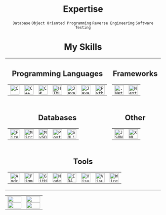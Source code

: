 <!DOCTYPE html>
<html lang="en">
<body>
  <h1 align="center">Expertise</h1>
  <div align="center">
    <code>Database</code>
    <code>Object Oriented Programming</code>
    <code>Reverse Engineering</code>
    <code>Software Testing</code>
  </div>
  <h1 align="center">My Skills</h1>
  <div align="center">
    <table>
      <tr>
        <td align="center" width="1024px">
          <h2 align="center">Programming Languages</h2>
          <div align="center">
            <table>
              <tr>
                <td>
                  <a href="https://www.w3schools.com/c/" target="_blank" rel="noreferrer">
                    <code><img src="https://cdn.jsdelivr.net/gh/devicons/devicon@latest/icons/c/c-original.svg" height="30px" alt="C" title="C"></code>
                  </a>
                </td>
                <td>
                  <a href="https://www.w3schools.com/cpp/" target="_blank" rel="noreferrer">
                    <code><img src="https://cdn.jsdelivr.net/gh/devicons/devicon@latest/icons/cplusplus/cplusplus-original.svg" height="30px" alt="C++" title="C++"></code>
                  </a>
                </td>
                <td>
                  <a href="https://www.w3schools.com/cs/" target="_blank" rel="noreferrer">
                     <code><img src="https://cdn.jsdelivr.net/gh/devicons/devicon@latest/icons/csharp/csharp-original.svg" height="30px" alt="C#" title="C#"></code>
                  </a>
                </td>
                <td>
                  <a href="[https://www.w3schools.com/cs/](https://www.w3schools.com/html/)" target="_blank" rel="noreferrer">
                    <code><img src="https://cdn.jsdelivr.net/gh/devicons/devicon@latest/icons/html5/html5-original.svg" height="30px" alt="HTML5" title="HTML5"></code>
                  </a>
                </td>
                <td>
                  <a href="https://www.java.com/en/" target="_blank" rel="noreferrer">
                    <code><img src="https://cdn.jsdelivr.net/gh/devicons/devicon@latest/icons/java/java-original.svg" height="30px" alt="Java" title="Java"></code>
                  </a>
                </td>
                <td>
                  <a href="https://www.w3schools.com/js/" target="_blank" rel="noreferrer">
                    <code><img src="https://cdn.jsdelivr.net/gh/devicons/devicon@latest/icons/javascript/javascript-original.svg" height="30px" alt="Javascript" title="Javascript"></code>
                  </a>
                </td>
                <td>
                  <a href="https://www.python.org/" target="_blank" rel="noreferrer">
                    <code><img src="https://cdn.jsdelivr.net/gh/devicons/devicon@latest/icons/python/python-original.svg" height="30px" alt="Python" title="Python"></code>
                  </a>
                </td>
              </tr>
            </table>
          </div>
        </td>
        <td align="center" width="1024px" colspan="2">
          <h2 align="center">Frameworks</h2>
          <div align="center">
            <table>
              <tr>
                <td>
                  <a href="https://dotnet.microsoft.com/en-us/" target="_blank" rel="noreferrer">
                    <code><img src="https://cdn.jsdelivr.net/gh/devicons/devicon@latest/icons/dot-net/dot-net-original.svg" height="30px" alt=".Net Framework" title=".Net Framework"></code>
                  </a>
                </td>
                <td>
                  <a href="https://nextjs.org/" target="_blank" rel="noreferrer">
                    <code><img src="https://cdn.jsdelivr.net/gh/devicons/devicon@latest/icons/nextjs/nextjs-original.svg" height="30px" alt="Next.js" title="Next.js"></code>
                  </a>
                </td>
              </tr>
            </table>
          </div>
        </td>
      </tr>
      <tr>
        <td align="center" width="50%">
          <h2 align="center">Databases</h2>
          <div align="center">
            <table>
              <tr>
                <td>
                  <a href="https://firebase.google.com/" target="_blank" rel="noreferrer">
                    <code><img src="https://cdn.jsdelivr.net/gh/devicons/devicon@latest/icons/firebase/firebase-original.svg" height="30px" alt="Firebase" title="Firebase"></code>
                  </a>
                </td>
                <td>
                  <a href="https://www.microsoft.com/en-us/sql-server/" target="_blank" rel="noreferrer">
                    <code><img src="https://cdn.jsdelivr.net/gh/devicons/devicon@latest/icons/microsoftsqlserver/microsoftsqlserver-plain.svg" height="30px" alt="Microsoft SQL Server" title="Microsoft SQL Server"></code>
                  </a>
                </td>
                <td>
                  <a href="https://www.mysql.com/" target="_blank" rel="noreferrer">
                    <code><img src="https://cdn.jsdelivr.net/gh/devicons/devicon@latest/icons/mysql/mysql-original.svg" height="30px" alt="MySQL" title="MySQL"></code>
                  </a>
                </td>
                <td>
                  <a href="https://www.postgresql.org/" target="_blank" rel="noreferrer">
                    <code><img src="https://cdn.jsdelivr.net/gh/devicons/devicon@latest/icons/postgresql/postgresql-original.svg" height="30px" alt="PostgreSQL" title="PostgreSQL"></code>
                  </a>
                </td>
                <td>
                  <a href="https://www.sqlite.org/" target="_blank" rel="noreferrer">
                    <code><img src="https://cdn.jsdelivr.net/gh/devicons/devicon@latest/icons/sqlite/sqlite-original.svg" height="30px" alt="SQLite" title="SQLite"></code>
                  </a>
                </td>
              </tr>
            </table>
          </div>
        </td>
        <td align="center" width="50%">
          <h2 align="center">Other</h2>
          <div align="center">
            <table>
              <tr>
                <td>
                  <a href="https://www.w3schools.com/js/js_json_intro.asp" target="_blank" rel="noreferrer">
                    <code><img src="https://cdn.jsdelivr.net/gh/devicons/devicon@latest/icons/json/json-original.svg" height="30px" alt="JSON" title="JSON"></code>
                  </a>
                </td>
                <td>
                  <a href="https://www.w3schools.com/xml/" target="_blank" rel="noreferrer">
                    <code><img src="https://cdn.jsdelivr.net/gh/devicons/devicon@latest/icons/xml/xml-original.svg" height="30px" alt="XML" title="XML"></code>
                  </a>
                </td>
              </tr>
            </table>
          </div>
        </td>
      </tr>
      <tr>
        <td align="center" width="1024px" colspan="2">
          <h2 align="center">Tools</h2>
          <div align="center">
            <table>
              <tr>
                <td>
                  <a href="https://developer.android.com/" target="_blank" rel="noreferrer">
                    <code><img src="https://cdn.jsdelivr.net/gh/devicons/devicon@latest/icons/androidstudio/androidstudio-original.svg" height="30px" alt="Android Studio" title="Android Studio"></code>
                  </a>
                </td>
                <td>
                  <a href="https://www.w3schools.com/js/js_json_intro.asp" target="_blank" rel="noreferrer">
                    <code><img src="https://cdn.jsdelivr.net/gh/devicons/devicon@latest/icons/figma/figma-original.svg" height="30px" alt="Figma" title="Figma"></code>
                  </a>
                </td>
                <td>
                  <a href="https://github.com/" target="_blank" rel="noreferrer">
                    <code><img src="https://skillicons.dev/icons?i=github" height="30px" alt="GitHub" title="GitHub"></code>
                  </a>
                </td>
                <td>
                  <a href="https://nodejs.org/" target="_blank" rel="noreferrer">
                    <code><img src="https://cdn.jsdelivr.net/gh/devicons/devicon@latest/icons/nodejs/nodejs-original.svg" height="30px" alt="Node.js" title="Node.js"></code>
                  </a>
                </td>
                <td>
                  <a href="https://hex-rays.com/" target="_blank" rel="noreferrer">
                    <code><img src="https://hex-rays.com/favicon/android-icon-192x192.png" height="30px" alt="IDA" title="IDA (Hex-Rays)"></code>
                  </a>
                </td>
                <td>
                  <a href="https://visualstudio.microsoft.com/" target="_blank" rel="noreferrer">
                    <code><img src="https://cdn.jsdelivr.net/gh/devicons/devicon@latest/icons/visualstudio/visualstudio-original.svg" height="30px" alt="Visual Studio" title="Visual Studio"></code>
                  </a>
                </td>
                <td>
                  <a href="https://code.visualstudio.com/" target="_blank" rel="noreferrer">
                    <code><img src="https://cdn.jsdelivr.net/gh/devicons/devicon@latest/icons/vscode/vscode-original.svg" height="30px" alt="Visual Studio Code" title="Visual Studio Code"></code>
                  </a>
                </td>
                <td>
                  <a href="https://www.wireshark.org/" target="_blank" rel="noreferrer">
                    <code><img src="https://raw.githubusercontent.com/boundary/wireshark/refs/heads/master/image/wsicon1024.png" height="30px" alt="Wireshark" title="Wireshark"></code>
                  </a>
                </td>
              </tr>
            </table>
          </div>
        </td>
      </tr>
    </table>
  </div>
  <div align="center">
    <table>
      <tr>
        <td align="center" width="50%">
          <a href="https://github.com/lleq6" target="_blank">
            <img width="100%" src="https://readme-stats-plum-two.vercel.app/api?username=lleq6&show_icons=true&include_all_commits=true&theme=dark&count_private=true&bg_color=202225&border_color=202225&icon_color=B266FF"/>
          </a>
          <a href="https://github.com/lleq6" target="_blank">
            <img width="100%" src="https://readme-stats-plum-two.vercel.app/api/top-langs/?username=lleq6&theme=dark&bg_color=202225&layout=compact&border_color=202225&langs_count=10"/>
          </a>
        </td>
        <td align="center" width="50%">
          <a href="https://github.com/lleq6" target="_blank">
            <img width="100%" src="https://github-contributor-stats.vercel.app/api?username=lleq6&limit=5&theme=dark&bg_color=202225&border_color=202225&hide_border=true&stroke=202225&combine_all_yearly_contributions=true"/>
          </a>
          <a href="https://github.com/lleq6" target="_blank">
            <img width="100%" src="https://github-readme-streak-stats.herokuapp.com/?user=lleq6&theme=dark&background=202225&border_color=202225&hide_border=true&stroke=202225"/>
          </a>
        </td>
      </tr>
    </table>
  </div>
</body>
</html>
